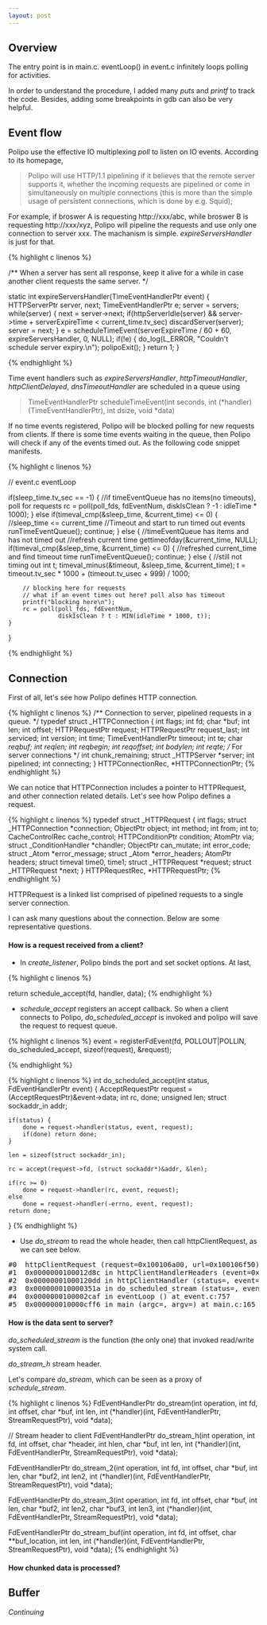 ```yaml
---
layout: post
---
```


## Overview

The entry point is in main.c. eventLoop() in event.c infinitely loops polling for activities.

In order to understand the procedure, I added many *puts* and *printf* to track the code. Besides, adding some breakpoints in gdb can also be very helpful.


## Event flow

Polipo use the effective IO multiplexing *poll* to listen on IO events. According to its homepage,

> Polipo will use HTTP/1.1 pipelining if it believes that the remote server supports it, whether the incoming requests are pipelined or come in simultaneously on multiple connections (this is more than the simple usage of persistent connections, which is done by e.g. Squid);

For example, if broswer A is requesting http://xxx/abc, while broswer B is requesting http://xxx/xyz, Polipo will pipeline the requests and use only one connection to server xxx. The machanism is simple. *expireServersHandler* is just for that.

{% highlight c linenos %}

/**
When a server has sent all response, keep it alive for a while in case another client requests the same server.
*/

static int
expireServersHandler(TimeEventHandlerPtr event)
{
    HTTPServerPtr server, next;
    TimeEventHandlerPtr e;
    server = servers;
    while(server) {
        next = server->next;
        if(httpServerIdle(server) &&
           server->time + serverExpireTime < current_time.tv_sec)
            discardServer(server);
        server = next;
    }
    e = scheduleTimeEvent(serverExpireTime / 60 + 60, 
                          expireServersHandler, 0, NULL);
    if(!e) {
        do_log(L_ERROR, "Couldn't schedule server expiry.\n");
        polipoExit();
    }
    return 1;
}

{% endhighlight %}


Time event handlers such as *expireServersHandler*, *httpTimeoutHandler*, *httpClientDelayed*, *dnsTimeoutHandler* are scheduled in a queue using

> TimeEventHandlerPtr
> scheduleTimeEvent(int seconds,
>                  int (*handler)(TimeEventHandlerPtr), int dsize, void *data)

If no time events registered, Polipo will be blocked polling for new requests from clients. If there is some time events waiting in the queue, then Polipo will check if any of the events timed out. As the following code snippet manifests.

{% highlight c linenos %}

// event.c eventLoop

if(sleep_time.tv_sec == -1) {
  //if timeEventQueue has no items(no timeouts), poll for requests
    rc = poll(poll_fds, fdEventNum, 
              diskIsClean ? -1 : idleTime * 1000);
} else if(timeval_cmp(&sleep_time, &current_time) <= 0) {
  //sleep_time <= current_time
  //Timeout and start to run timed out events
    runTimeEventQueue();
    continue;
} else {
  //timeEventQueue has items and has not timed out
  //refresh current time
    gettimeofday(&current_time, NULL);
    if(timeval_cmp(&sleep_time, &current_time) <= 0) {
	  //refreshed current_time and find timeout time
        runTimeEventQueue();
        continue;
    } else {
	  //still not timing out
        int t;
        timeval_minus(&timeout, &sleep_time, &current_time);
        t = timeout.tv_sec * 1000 + (timeout.tv_usec + 999) / 1000;

		// blocking here for requests
		// what if an event times out here? poll also has timeout
		printf("blocking here\n");
        rc = poll(poll_fds, fdEventNum,
                  diskIsClean ? t : MIN(idleTime * 1000, t));
    }
}

{% endhighlight %}

## Connection

First of all, let's see how Polipo defines HTTP connection.

{% highlight c linenos %}
/**
Connection to server, pipelined requests in a queue.
*/
typedef struct _HTTPConnection {
    int flags;
    int fd;
    char *buf;
    int len;
    int offset;
    HTTPRequestPtr request;
    HTTPRequestPtr request_last;
    int serviced;
    int version;
    int time;
    TimeEventHandlerPtr timeout;
    int te;
    char *reqbuf;
    int reqlen;
    int reqbegin;
    int reqoffset;
    int bodylen;
    int reqte;
    /* For server connections */
    int chunk_remaining;
    struct _HTTPServer *server;
    int pipelined;
    int connecting;
} HTTPConnectionRec, *HTTPConnectionPtr;
{% endhighlight %}

We can notice that HTTPConnection includes a pointer to HTTPRequest, and other connection related details. Let's see how Polipo defines a request.

{% highlight c linenos %}
typedef struct _HTTPRequest {
    int flags;
    struct _HTTPConnection *connection;
    ObjectPtr object;
    int method;
    int from;
    int to;
    CacheControlRec cache_control;
    HTTPConditionPtr condition;
    AtomPtr via;
    struct _ConditionHandler *chandler;
    ObjectPtr can_mutate;
    int error_code;
    struct _Atom *error_message;
    struct _Atom *error_headers;
    AtomPtr headers;
    struct timeval time0, time1;
    struct _HTTPRequest *request;
    struct _HTTPRequest *next;
} HTTPRequestRec, *HTTPRequestPtr;
{% endhighlight %}

HTTPRequest is a linked list comprised of pipelined requests to a single server connection.

I can ask many questions about the connection. Below are some representative questions.

#### How is a request received from a client?

*  In *create_listener*, Polipo binds the port and set socket options. At last,

{% highlight c linenos %}

return schedule_accept(fd, handler, data);
{% endhighlight %}

*  *schedule_accept* registers an accept callback. So when a client connects to Polipo, *do_scheduled_accept* is invoked and polipo will save the request to request queue.

{% highlight c linenos %}
  event = registerFdEvent(fd, POLLOUT|POLLIN, 
                            do_scheduled_accept, sizeof(request), &request);

{% endhighlight %}

{% highlight c linenos %}
int
do_scheduled_accept(int status, FdEventHandlerPtr event)
{
    AcceptRequestPtr request = (AcceptRequestPtr)&event->data;
    int rc, done;
    unsigned len;
    struct sockaddr_in addr;

    if(status) {
        done = request->handler(status, event, request);
        if(done) return done;
    }

    len = sizeof(struct sockaddr_in);

    rc = accept(request->fd, (struct sockaddr*)&addr, &len);

    if(rc >= 0)
        done = request->handler(rc, event, request);
    else
        done = request->handler(-errno, event, request);
    return done;
}
{% endhighlight %}

* Use *do_stream* to read the whole header, then call httpClientRequest, as we can see below.

<pre>
#0  httpClientRequest (request=0x100106a00, url=0x100106f50) at client.c:725
#1  0x0000000100012d8c in httpClientHandlerHeaders (event=0x100106a00, srequest=0x100106f50, connection=<value temporarily unavailable, due to optimizations>) at client.c:673
#2  0x00000001000120dd in httpClientHandler (status=<value temporarily unavailable, due to optimizations>, event=0x100106f50, request=<value temporarily unavailable, due to optimizations>) at client.c:399
#3  0x000000010000351a in do_scheduled_stream (status=<value temporarily unavailable, due to optimizations>, event=0x100107930) at io.c:240
#4  0x0000000100002caf in eventLoop () at event.c:757
#5  0x000000010000cff6 in main (argc=<value temporarily unavailable, due to optimizations>, argv=<value temporarily unavaible, due to optimizations>) at main.c:165
</pre>

#### How is the data sent to server?

*do_scheduled_stream* is the function (the only one) that invoked read/write system call.

*do_stream_h* stream header.

Let's compare *do_stream*, which can be seen as a proxy of *schedule_stream*.

{% highlight c linenos %}
FdEventHandlerPtr
do_stream(int operation, int fd, int offset,
  char *buf, int len,
  int (*handler)(int, FdEventHandlerPtr, StreamRequestPtr),
  void *data);

// Stream header to client
FdEventHandlerPtr
do_stream_h(int operation, int fd, int offset, 
  char *header, int hlen, char *buf, int len,
  int (*handler)(int, FdEventHandlerPtr, StreamRequestPtr),
  void *data);

FdEventHandlerPtr
do_stream_2(int operation, int fd, int offset, 
  char *buf, int len, char *buf2, int len2,
  int (*handler)(int, FdEventHandlerPtr, StreamRequestPtr),
  void *data);

FdEventHandlerPtr
do_stream_3(int operation, int fd, int offset, 
  char *buf, int len, char *buf2, int len2, char *buf3, int len3,
  int (*handler)(int, FdEventHandlerPtr, StreamRequestPtr),
  void *data);

FdEventHandlerPtr
do_stream_buf(int operation, int fd, int offset,
  char **buf_location, int len,
  int (*handler)(int, FdEventHandlerPtr, StreamRequestPtr),
  void *data);
{% endhighlight %}

#### How chunked data is processed?

## Buffer


*Continuing*
